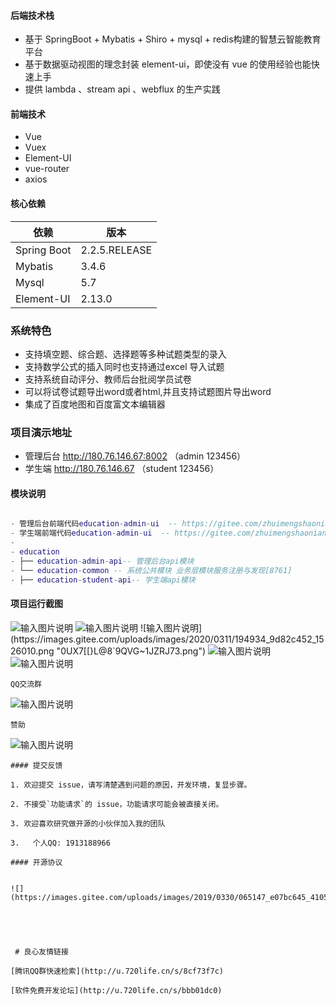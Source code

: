 #### 后端技术栈
   
- 基于 SpringBoot + Mybatis + Shiro + mysql + redis构建的智慧云智能教育平台 
- 基于数据驱动视图的理念封装 element-ui，即使没有 vue 的使用经验也能快速上手  
- 提供 lambda 、stream api 、webflux 的生产实践  

#### 前端技术

- Vue
- Vuex
- Element-UI
- vue-router
- axios 

#### 核心依赖 


依赖 | 版本
---|---
Spring Boot |  2.2.5.RELEASE  
Mybatis | 3.4.6  
Mysql | 5.7
Element-UI | 2.13.0

### 系统特色

- 支持填空题、综合题、选择题等多种试题类型的录入
- 支持数学公式的插入同时也支持通过excel 导入试题
- 支持系统自动评分、教师后台批阅学员试卷
- 可以将试卷试题导出word或者html,并且支持试题图片导出word
- 集成了百度地图和百度富文本编辑器

### 项目演示地址

- 管理后台  http://180.76.146.67:8002 （admin 123456）
- 学生端   http://180.76.146.67 （student 123456）


#### 模块说明

```lua

- 管理后台前端代码education-admin-ui  -- https://gitee.com/zhuimengshaonian/wisdom-education-admin-front
- 学生端前端代码education-admin-ui  -- https://gitee.com/zhuimengshaonian/wisdom-education-front
- 
- education
- ├── education-admin-api-- 管理后台api模块
- └── education-common -- 系统公共模块 业务层模块服务注册与发现[8761]
- ├── education-student-api-- 学生端api模块	
```
#### 项目运行截图 

![输入图片说明](https://images.gitee.com/uploads/images/2020/0311/194825_34662cb0_1526010.png "]06ZXGQ[2~7S3_28H5XZD}9.png")
![输入图片说明](https://images.gitee.com/uploads/images/2020/0311/194921_bd7bc565_1526010.png "_QG(`5{@F690KF[O$ECXBVU.png")
![输入图片说明](https://images.gitee.com/uploads/images/2020/0311/194934_9d82c452_1526010.png "0UX7[[}L@8`9QVG~1JZRJ73.png")
![输入图片说明](https://images.gitee.com/uploads/images/2020/0311/194945_3b2ed607_1526010.png "P67Y6%0X}FR~2$KSG7RZXBO.png")
![输入图片说明](https://images.gitee.com/uploads/images/2020/0311/194953_0584ae6c_1526010.png "VETIX%NRF8V`)12DI0L[2ZP.png")
```
QQ交流群

```
![输入图片说明](https://images.gitee.com/uploads/images/2020/0311/195324_02a1b710_1526010.png "temp_qrcode_share_1072042422.png")
```
赞助
```
![输入图片说明](https://images.gitee.com/uploads/images/2020/0311/195343_65d0cb1e_1526010.jpeg "1583927530267.jpg")
```
#### 提交反馈

1. 欢迎提交 issue，请写清楚遇到问题的原因，开发环境，复显步骤。

2. 不接受`功能请求`的 issue，功能请求可能会被直接关闭。  

3. 欢迎喜欢研究做开源的小伙伴加入我的团队

3.   个人QQ: 1913188966 

#### 开源协议


![](https://images.gitee.com/uploads/images/2019/0330/065147_e07bc645_410595.png)





 # 良心友情链接

[腾讯QQ群快速检索](http://u.720life.cn/s/8cf73f7c)

[软件免费开发论坛](http://u.720life.cn/s/bbb01dc0)